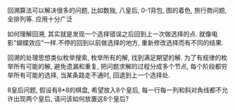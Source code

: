 回溯算法可以解决很多的问题, 比如数独, 八皇后, 0-1背包, 图的着色, 旅行商问题, 全排列等. 应用十分广泛

如何理解回溯, 其实就是发现一个选择错误之后回到上一次做选择的点. 就像电影"蝴蝶效应"一样.不停的回到以前做选择的地方, 重新修改选择而有不同的结果.

回溯的处理思想类似枚举搜索, 枚举所有的解, 找到满足期望的解. 为了有规律的枚举所有可能的解, 避免遗漏和重复, 把问题求解的过程分成多个节点, 每个阶段都穷举所有可能的选择, 当某条路走不通时, 回退到上一个选择处.

8皇后问题, 假设有8*8的棋盘, 希望放入8个皇后, 每一行每一列和斜对角线都不允许出现两个皇后, 请问该如何放置这8个皇后?
